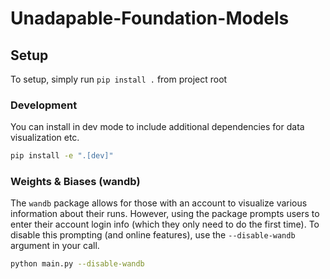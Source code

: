 # Unadapable-Foundation-Models

## Setup

To setup, simply run `pip install .` from project root

### Development

You can install in dev mode to include additional dependencies for data visualization etc.

```bash
pip install -e ".[dev]"
```

### Weights & Biases (wandb)
The `wandb` package allows for those with an account to visualize various information about their runs. 
However, using the package prompts users to enter their account login info (which they only need to do the first time). 
To disable this prompting (and online features), use the `--disable-wandb` argument in your call.

```bash
python main.py --disable-wandb
```
